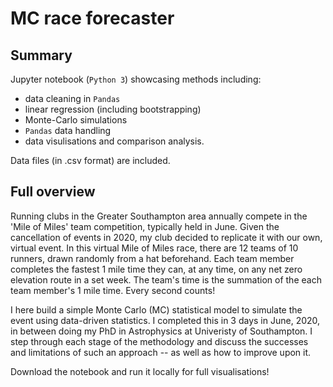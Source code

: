 # MC race forecaster

## Summary

Jupyter notebook (`Python 3`) showcasing methods including: 
- data cleaning in `Pandas`
- linear regression (including bootstrapping)
- Monte-Carlo simulations
- `Pandas` data handling
- data visulisations and comparison analysis. 
 
Data files (in .csv format) are included.

## Full overview

Running clubs in the Greater Southampton area annually compete in the 'Mile of Miles' team competition, typically held in June. Given the cancellation of events in 2020, my club decided to replicate it with our own, virtual event. In this virtual Mile of Miles race, there are 12 teams of 10 runners, drawn randomly from a hat beforehand. Each team member completes the fastest 1 mile time they can, at any time, on any net zero elevation route in a set week. The team's time is the summation of the each team member's 1 mile time. Every second counts!

I here build a simple Monte Carlo (MC) statistical model to simulate the event using data-driven statistics. I completed this in 3 days in June, 2020, in between doing my PhD in Astrophysics at Univeristy of Southampton. I step through each stage of the methodology and discuss the successes and limitations of such an approach -- as well as how to improve upon it.

Download the notebook and run it locally for full visualisations!
